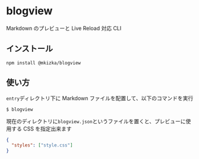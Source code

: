 # blogview

Markdown のプレビューと Live Reload 対応 CLI

## インストール

```
npm install @mkizka/blogview
```

## 使い方

`entry`ディレクトリ下に Markdown ファイルを配置して、以下のコマンドを実行

```
$ blogview
```

現在のディレクトリに`blogview.json`というファイルを置くと、プレビューに使用する CSS を指定出来ます

```json
{
  "styles": ["style.css"]
}
```
